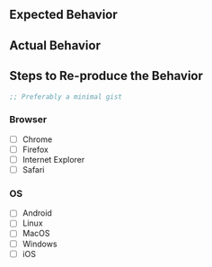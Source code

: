 ## Expected Behavior

## Actual Behavior

## Steps to Re-produce the Behavior

```clojure
;; Preferably a minimal gist
```

### Browser

- [ ] Chrome
- [ ] Firefox
- [ ] Internet Explorer
- [ ] Safari

### OS

- [ ] Android
- [ ] Linux
- [ ] MacOS
- [ ] Windows
- [ ] iOS
